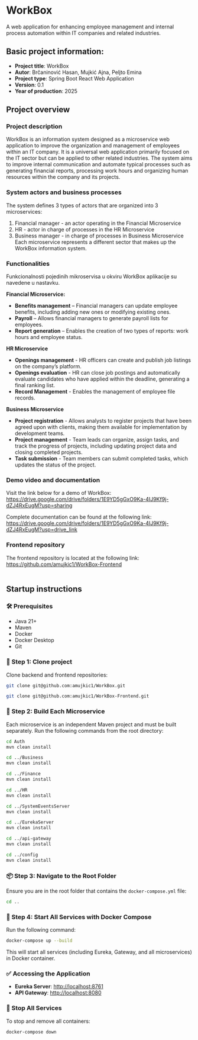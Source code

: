 # WorkBox
A web application for enhancing employee management and internal process automation within IT companies and related industries.


## Basic project information:
 * **Project title**: WorkBox
 * **Autor**: Brčaninović Hasan, Mujkić Ajna, Peljto Emina
 * **Project type**: Spring Boot React Web Application
 * **Version**: 0.1
 * **Year of production**: 2025 


## Project overview
### Project description
WorkBox is an information system designed as a microservice web application to improve the organization and management of employees within an IT company. It is a universal web application primarily focused on the IT sector but can be applied to other related industries. The system aims to improve internal communication and automate typical processes such as generating financial reports, processing work hours and organizing human resources within the company and its projects.

### System actors and business processes
The system defines 3 types of actors that are organized into 3 microservices:
1. Financial manager - an actor operating in the Financial Microservice
2. HR - actor in charge of processes in the HR Microservice
3. Business manager - in charge of processes in Business Microservice
Each microservice represents a different sector that makes up the WorkBox information system.

### Functionalities
Funkcionalnosti pojedinih mikroservisa u okviru WorkBox aplikacije su navedene u nastavku.

**Financial Microservice:**
* **Benefits management** – Financial managers can update employee benefits, including adding new ones or modifying existing ones.
* **Payroll** – Allows financial managers to generate payroll lists for employees. 
* **Report generation** – Enables the creation of two types of reports: work hours and employee status.

**HR Microservice**
* **Openings management** - HR officers can create and publish job listings on the company’s platform.
* **Openings evaluation** - HR can close job postings and automatically evaluate candidates who have applied within the deadline, generating a final ranking list.
* **Record Management** - Enables the management of employee file records.

**Business Microservice**
* **Project registration** - Allows analysts to register projects that have been agreed upon with clients, making them available for implementation by development teams.
* **Project management** - Team leads can organize, assign tasks, and track the progress of projects, including updating project data and closing completed projects.
* **Task submission** - Team members can submit completed tasks, which updates the status of the project.

### Demo video and documentation
Visit the link below for a demo of WorkBox:<br>
https://drive.google.com/drive/folders/1E9YD5gGxO9Ka-4IJ9Kf9j-dZJ4RxEugM?usp=sharing

Complete documentation can be found at the following link:<br>
https://drive.google.com/drive/folders/1E9YD5gGxO9Ka-4IJ9Kf9j-dZJ4RxEugM?usp=drive_link
<br>

### Frontend repository
The frontend repository is located at the following link:<br>
https://github.com/amujkic1/WorkBox-Frontend
<br>
<br>


## Startup instructions

### 🛠️ Prerequisites
- Java 21+
- Maven
- Docker
- Docker Desktop
- Git

### 📂 Step 1: Clone project
Clone backend and frontend repositories:
```bash
git clone git@github.com:amujkic1/WorkBox.git
```
```bash
git clone git@github.com:amujkic1/WorkBox-Frontend.git
```


### 🔧 Step 2: Build Each Microservice
Each microservice is an independent Maven project and must be built separately. Run the following commands from the root directory:

```bash
cd Auth
mvn clean install

cd ../Business
mvn clean install

cd ../Finance
mvn clean install

cd ../HR
mvn clean install

cd ../SystemEventsServer
mvn clean install

cd ../EurekaServer
mvn clean install

cd ../api-gateway
mvn clean install

cd ../config
mvn clean install
```

### 📦 Step 3: Navigate to the Root Folder
Ensure you are in the root folder that contains the `docker-compose.yml` file:

```bash
cd ..
```

### 🐳 Step 4: Start All Services with Docker Compose
Run the following command:

```bash
docker-compose up --build
```

This will start all services (including Eureka, Gateway, and all microservices) in Docker container.

### ✅ Accessing the Application
- **Eureka Server**: [http://localhost:8761](http://localhost:8761)
- **API Gateway**: [http://localhost:8080](http://localhost:8080)

### 🛑 Stop All Services
To stop and remove all containers:

```bash
docker-compose down
```







